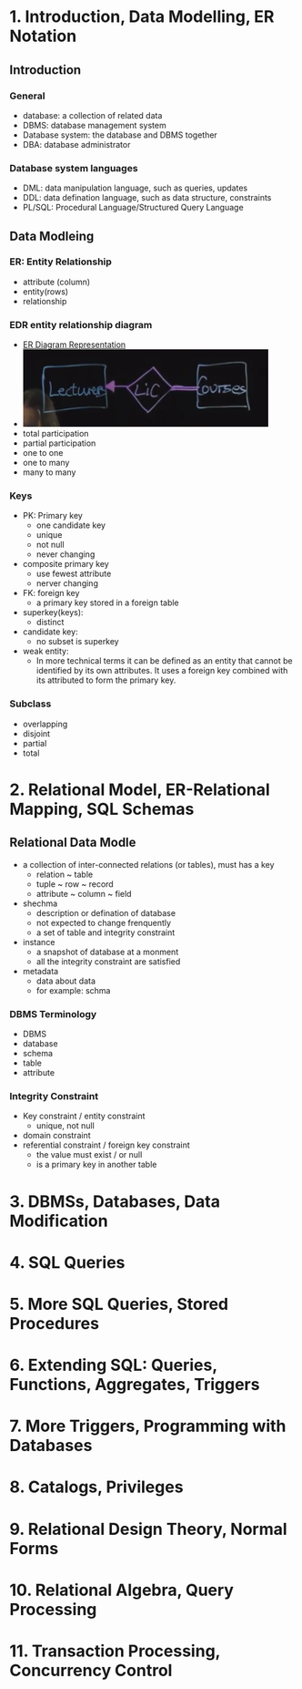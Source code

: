 # 1. Introduction, Data Modelling, ER Notation

## Introduction

### General

- database: a collection of related data
- DBMS: database management system
- Database system: the database and DBMS together
- DBA: database administrator

### Database system languages

- DML: data manipulation language, such as queries, updates
- DDL: data defination language, such as data structure, constraints
- PL/SQL: Procedural Language/Structured Query Language

## Data Modleing

### ER: Entity Relationship

- attribute (column)
- entity(rows)
- relationship

### EDR entity relationship diagram

- [ER Diagram Representation](.\er_diagram_representation.pdf)
- ![every course has exactly one lecture](every_course_has_exactly_one_lectures.png)
- total participation
- partial participation
- one to one
- one to many
- many to many

### Keys

- PK: Primary key
  - one candidate key
  - unique
  - not null
  - never changing
- composite primary key
  - use fewest attribute
  - nerver changing
- FK: foreign key
  - a primary key stored in a foreign table
- superkey(keys):
  - distinct
- candidate key:
  - no subset is superkey
- weak entity:
  - In more technical terms it can be defined as an entity that cannot be identified by its own attributes. It uses a foreign key combined with its attributed to form the primary key.

### Subclass

- overlapping
- disjoint
- partial
- total

# 2. Relational Model, ER-Relational Mapping, SQL Schemas

## Relational Data Modle

- a collection of inter-connected relations (or tables), must has a key
  - relation ~ table
  - tuple ~ row ~ record
  - attribute ~ column ~ field
- shechma
  - description or defination of database
  - not expected to change frenquently
  - a set of table and integrity constraint
- instance
  - a snapshot of database at a monment
  - all the integrity constraint are satisfied
- metadata
  - data about data
  - for example: schma

### DBMS Terminology

- DBMS
- database
- schema
- table
- attribute

### Integrity Constraint

- Key constraint / entity constraint
  - unique, not null
- domain constraint
- referential constraint / foreign key constraint
  - the value must exist / or null
  - is a primary key in another table

# 3. DBMSs, Databases, Data Modification

# 4. SQL Queries

# 5. More SQL Queries, Stored Procedures

# 6. Extending SQL: Queries, Functions, Aggregates, Triggers

# 7. More Triggers, Programming with Databases

# 8. Catalogs, Privileges

# 9. Relational Design Theory, Normal Forms

# 10. Relational Algebra, Query Processing

# 11. Transaction Processing, Concurrency Control